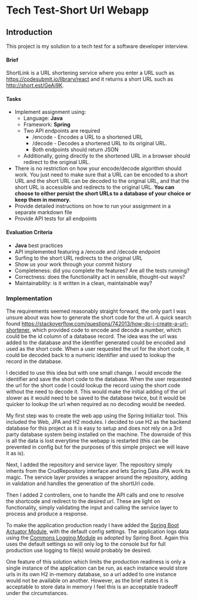 # Tech Test-Short Url Webapp

## Introduction
This project is my solution to a tech test for a software developer interview.

#### Brief

ShortLink is a URL shortening service where you enter a URL such as https://codesubmit.io/library/react and it returns a short URL such as http://short.est/GeAi9K.

#### Tasks

-   Implement assignment using:
    -   Language: **Java**
    -   Framework: **Spring**
    -   Two API endpoints are required
        -   /encode - Encodes a URL to a shortened URL
        -   /decode - Decodes a shortened URL to its original URL.
        -   Both endpoints should return JSON
    -   Additionally, going directly to the shortened URL in a browser should redirect to the original URL.
-   There is no restriction on how your encode/decode algorithm should work. You just need to make sure that a URL can be encoded to a short URL and the short URL can be decoded to the original URL, and that the short URL is accessible and redirects to the original URL. **You can choose to either persist the short URLs to a database of your choice or keep them in memory.**
-   Provide detailed instructions on how to run your assignment in a separate markdown file
-   Provide API tests for all endpoints

#### Evaluation Criteria

-   **Java** best practices
-   API implemented featuring a /encode and /decode endpoint
-   Surfing to the short URL redirects to the original URL
-   Show us your work through your commit history
-   Completeness: did you complete the features? Are all the tests running?
-   Correctness: does the functionality act in sensible, thought-out ways?
-   Maintainability: is it written in a clean, maintainable way?

### Implementation
The requirements seemed reasonably straight forward, the only part I was unsure about was how to generate the short code for the url.  A quick search found https://stackoverflow.com/questions/742013/how-do-i-create-a-url-shortener, which provided code to encode and decode a number, which could be the id column of a database record.  The idea was the url was added to the database and the identifier generated could be encoded and used as the short code.  When a user requested the url for the short code, it could be decoded back to a numeric identifier and used to lookup the record in the database.

I decided to use this idea but with one small change.  I would encode the identifier and save the short code to the database.  When the user requested the url for the short code I could lookup the record using the short code without the need to decode it.  This would make the initial adding of the url slower as it would need to be saved to the database twice, but it would be quicker to lookup the url when required as no decoding would be needed.

My first step was to create the web app using the Spring Initializr tool.  This included the Web, JPA and H2 modules.  I decided to use H2 as the backend database for this project as it is easy to setup and does not rely on a 3rd party database system being installed on the machine.  The downside of this is all the data is lost everytime the webapp is restarted (this can be prevented in config but for the purposes of this simple project we will leave it as is).

Next, I added the repository and service layer. The repository simply inherits from the CrudRepository interface and lets Spring Data JPA work its magic.  The service layer provides a wrapper around the repository, adding in validation and handles the generation of the shortUrl code.

Then I added 2 controllers, one to handle the API calls and one to resolve the shortcode and redirect to the desired url.  These are light on functionality, simply validating the input and calling the service layer to process and produce a response.

To make the application production ready I have added the [Spring Boot Actuator Module](https://docs.spring.io/spring-boot/docs/current/reference/htmlsingle/#actuator.enabling), with the default config settings.  The application logs data using the [Commons Logging Module](https://docs.spring.io/spring-boot/docs/current/reference/htmlsingle/#features.logging) as adopted by Spring Boot.  Again this uses the default settings so will only log to the console but for full production use logging to file(s) would probably be desired.

One feature of this solution which limits the production readiness is only a single instance of the application can be run, as each instance would store urls in its own H2 in-memory database, so a url added to one instance would not be available on another.  However, as the brief states it is acceptable to store data in memory I feel this is an acceptable tradeoff under the circumstances. 
 